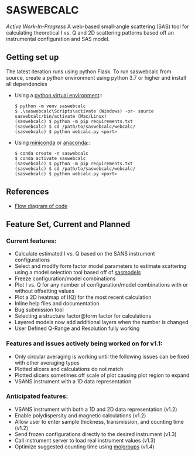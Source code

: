 # SASWEBCALC

*Active Work-In-Progress*
A web-based small-angle scattering (SAS) tool for calculating theoretical I vs. Q and 2D scattering patterns based off an instrumental configuration and SAS model.

## Getting set up

The latest iteration runs using python Flask. To run saswebcalc from source, create a python environment using python 3.7 or higher and install all dependencies
 - Using a [python virtual environment](https://packaging.python.org/en/latest/guides/installing-using-pip-and-virtual-environments/)::

       $ python -m venv saswebcalc
       $ .\saswebcalc\Scripts\activate (Windows) -or- source saswebcalc/bin/activate (Mac/Linux)
       (saswebcalc) $ python -m pip requirements.txt
       (saswebcalc) $ cd /path/to/saswebcalc/webcalc/
       (saswebcalc) $ python webcalc.py <port>
 
 - Using [miniconda](https://docs.conda.io/en/latest/miniconda.html)
or [anaconda](https://www.anaconda.com/)::
   
       $ conda create -n saswebcalc
       $ conda activate saswebcalc
       (saswebcalc) $ python -m pip requirements.txt
       (saswebcalc) $ cd /path/to/saswebcalc/webcalc/
       (saswebcalc) $ python webcalc.py <port>

## References
- [Flow diagram of code](https://mm.tt/map/2428513537)

## Feature Set, Current and Planned

### Current features:
- Calculate estimated I vs. Q based on the SANS instrument configurations
- Select and modify form factor model parameters to estimate scattering using a model selection tool based off of [sasmodels](https://github.com/SasView/sasmodels)
- Freeze configuration/model combinations
- Plot I vs. Q for any number of configuration/model combinations with or without offsetting values
- Plot a 2D heatmap of I(Q) for the most recent calculation
- Inline help files and documentation
- Bug submission tool
- Selecting a structure factor@form factor for calculations
- Layered models now add additional layers when the number is changed
- User Defined Q-Range and Resolution fully working

### Features and issues actively being worked on for v1.1:
- Only circular averaging is working until the following issues can be fixed with other averaging types
 - Plotted slicers and calculations do not match
 - Plotted slicers sometimes off scale of plot causing plot region to expand
- VSANS instrument with a 1D data representation

### Anticipated features:
- VSANS instrument with both a 1D and 2D data representation (v1.2)
- Enable polydispersity and magnetic calculations (v1.2)
- Allow user to enter sample thickness, transmission, and counting time (v1.2)
- Send frozen configurations directly to the desired instrument (v1.3)
- Call instrument server to load real instrument values (v1.3)
- Optimize suggested counting time using [molgroups](https://github.com/criosx/molgroups) (v1.4)
